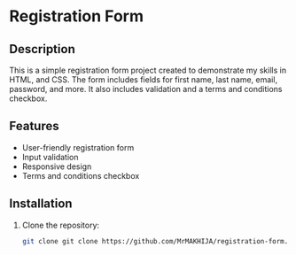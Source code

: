 # Registration Form

## Description
This is a simple registration form project created to demonstrate my skills in HTML, and CSS. The form includes fields for first name, last name, email, password, and more. It also includes validation and a terms and conditions checkbox.

## Features
- User-friendly registration form
- Input validation
- Responsive design
- Terms and conditions checkbox

## Installation
1. Clone the repository:
   ```bash
   git clone git clone https://github.com/MrMAKHIJA/registration-form.git
